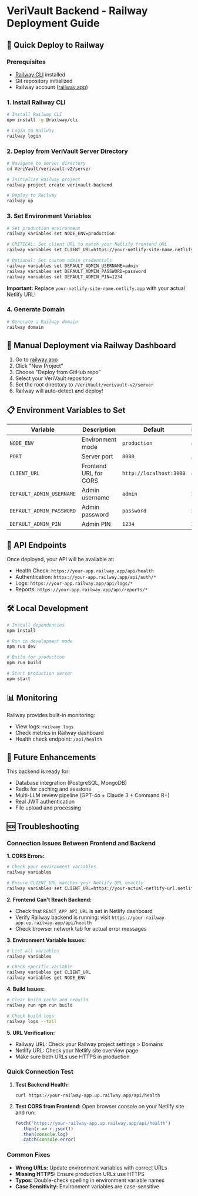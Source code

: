 # VeriVault Backend - Railway Deployment Guide

## 🚀 Quick Deploy to Railway

### Prerequisites
- [Railway CLI](https://docs.railway.app/develop/cli) installed
- Git repository initialized
- Railway account ([railway.app](https://railway.app))

### 1. Install Railway CLI
```bash
# Install Railway CLI
npm install -g @railway/cli

# Login to Railway
railway login
```

### 2. Deploy from VeriVault Server Directory
```bash
# Navigate to server directory
cd VeriVault/verivault-v2/server

# Initialize Railway project
railway project create verivault-backend

# Deploy to Railway
railway up
```

### 3. Set Environment Variables
```bash
# Set production environment
railway variables set NODE_ENV=production

# CRITICAL: Set client URL to match your Netlify frontend URL
railway variables set CLIENT_URL=https://your-netlify-site-name.netlify.app

# Optional: Set custom admin credentials
railway variables set DEFAULT_ADMIN_USERNAME=admin
railway variables set DEFAULT_ADMIN_PASSWORD=password
railway variables set DEFAULT_ADMIN_PIN=1234
```

**Important:** Replace `your-netlify-site-name.netlify.app` with your actual Netlify URL!

### 4. Generate Domain
```bash
# Generate a Railway domain
railway domain
```

## 🔧 Manual Deployment via Railway Dashboard

1. Go to [railway.app](https://railway.app)
2. Click "New Project"
3. Choose "Deploy from GitHub repo"
4. Select your VeriVault repository
5. Set the root directory to `/VeriVault/verivault-v2/server`
6. Railway will auto-detect and deploy!

## 📋 Environment Variables to Set

| Variable | Description | Default | Required |
|----------|-------------|---------|----------|
| `NODE_ENV` | Environment mode | `production` | ✅ |
| `PORT` | Server port | `8080` | Auto-set |
| `CLIENT_URL` | Frontend URL for CORS | `http://localhost:3000` | ✅ |
| `DEFAULT_ADMIN_USERNAME` | Admin username | `admin` | ❌ |
| `DEFAULT_ADMIN_PASSWORD` | Admin password | `password` | ❌ |
| `DEFAULT_ADMIN_PIN` | Admin PIN | `1234` | ❌ |

## 🔗 API Endpoints

Once deployed, your API will be available at:
- Health Check: `https://your-app.railway.app/api/health`
- Authentication: `https://your-app.railway.app/api/auth/*`
- Logs: `https://your-app.railway.app/api/logs/*`
- Reports: `https://your-app.railway.app/api/reports/*`

## 🛠 Local Development
```bash
# Install dependencies
npm install

# Run in development mode
npm run dev

# Build for production
npm run build

# Start production server
npm start
```

## 📊 Monitoring

Railway provides built-in monitoring:
- View logs: `railway logs`
- Check metrics in Railway dashboard
- Health check endpoint: `/api/health`

## 🔮 Future Enhancements

This backend is ready for:
- Database integration (PostgreSQL, MongoDB)
- Redis for caching and sessions
- Multi-LLM review pipeline (GPT-4o + Claude 3 + Command R+)
- Real JWT authentication
- File upload and processing

## 🆘 Troubleshooting

### Connection Issues Between Frontend and Backend

**1. CORS Errors:**
```bash
# Check your environment variables
railway variables

# Ensure CLIENT_URL matches your Netlify URL exactly
railway variables set CLIENT_URL=https://your-actual-netlify-url.netlify.app
```

**2. Frontend Can't Reach Backend:**
- Check that `REACT_APP_API_URL` is set in Netlify dashboard
- Verify Railway backend is running: visit `https://your-railway-app.up.railway.app/api/health`
- Check browser network tab for actual error messages

**3. Environment Variable Issues:**
```bash
# List all variables
railway variables

# Check specific variable
railway variables get CLIENT_URL
railway variables get NODE_ENV
```

**4. Build Issues:**
```bash
# Clear build cache and rebuild
railway run npm run build

# Check build logs
railway logs --tail
```

**5. URL Verification:**
- Railway URL: Check your Railway project settings > Domains
- Netlify URL: Check your Netlify site overview page
- Make sure both URLs use HTTPS in production

### Quick Connection Test

1. **Test Backend Health:**
   ```
   curl https://your-railway-app.up.railway.app/api/health
   ```

2. **Test CORS from Frontend:**
   Open browser console on your Netlify site and run:
   ```javascript
   fetch('https://your-railway-app.up.railway.app/api/health')
     .then(r => r.json())
     .then(console.log)
     .catch(console.error)
   ```

### Common Fixes

- **Wrong URLs:** Update environment variables with correct URLs
- **Missing HTTPS:** Ensure production URLs use HTTPS
- **Typos:** Double-check spelling in environment variable names
- **Case Sensitivity:** Environment variables are case-sensitive 